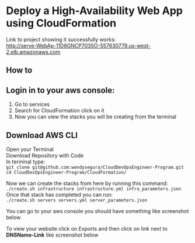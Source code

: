 # Deploy a High-Availability Web App using CloudFormation

Link to project showing it successfully works:</br>
http://serve-WebAp-11D6GNCP7035O-557630779.us-west-2.elb.amazonaws.com

## How to

## Login in to your aws console:</br>
1) Go to services
2) Search for CloudFormation click on it
3) Now you can view the stacks you will be creating from the terminal

## Download AWS CLI
Open your Terminal </br>
Download Repository with Code </br>
In terminal type:</br>
`git clone git@github.com:wendysegura/CloudDevOpsEngineer-Program.git`</br>
`cd CloudDevOpsEngineer-Program/CloudFormation/`</br>

Now we can create the stacks from here by running this command:</br>
`./create.sh infrastructure infrastructure.yml infra_parameters.json`</br>
Once that stack has completed you can run:</br>
`./create.sh servers servers.yml server_parameters.json`</br>

You can go to your aws console you should have something like screenshot below </br>


To view your website click on Exports and then click on link next to **DNSName-Link** like screenshot below</br>




